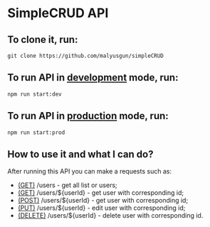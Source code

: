 # SimpleCRUD API

## To clone it, run:
```git clone https://github.com/malyusgun/simpleCRUD```

## To run API in <u>development</u> mode, run:
```npm run start:dev```
## To run API in <u>production</u> mode, run:
```npm run start:prod```

## How to use it and what I can do?
After running this API you can make a requests such as: 
* <u>(GET)</u> /users - get all list or users; 
* <u>(GET)</u> /users/${userId} - get user with corresponding id; 
* <u>(POST)</u> /users/${userId} - get user with corresponding id;
* <u>(PUT)</u> /users/${userId} - edit user with corresponding id;
* <u>(DELETE)</u> /users/${userId} - delete user with corresponding id.